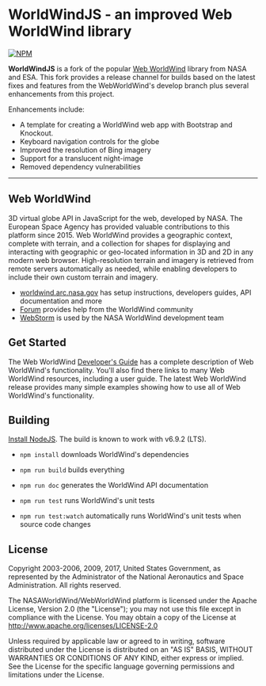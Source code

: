 # WorldWindJS - an improved Web WorldWind library

[![NPM](https://img.shields.io/npm/v/worldwindjs.svg)](https://www.npmjs.com/package/worldwindjs) 

__WorldWindJS__ is a fork of the popular [Web WorldWind](https://github.com/NASAWorldWind/WebWorldWind)
library from NASA and ESA. This fork provides a release channel for builds based on the latest fixes
and features from the WebWorldWind's develop branch plus several enhancements from this project.

Enhancements include:

- A template for creating a WorldWind web app with Bootstrap and Knockout.
- Keyboard navigation controls for the globe
- Improved the resolution of Bing imagery
- Support for a translucent night-image
- Removed dependency vulnerabilities

---

## Web WorldWind

3D virtual globe API in JavaScript for the web, developed by NASA. The European Space Agency has provided valuable
contributions to this platform since 2015. Web WorldWind provides a geographic context, complete with terrain, and a
collection for shapes for displaying and interacting with geographic or geo-located information in 3D and 2D in any
modern web browser. High-resolution terrain and imagery is retrieved from remote servers automatically as needed, while
enabling developers to include their own custom terrain and imagery.

- [worldwind.arc.nasa.gov](https://worldwind.arc.nasa.gov) has setup instructions, developers guides, API documentation and more
- [Forum](https://forum.worldwindcentral.com) provides help from the WorldWind community
- [WebStorm](https://www.jetbrains.com/webstorm) is used by the NASA WorldWind development team

## Get Started

The Web WorldWind [Developer's Guide](https://worldwind.arc.nasa.gov/web) has a complete description of Web WorldWind's
functionality. You'll also find there links to many Web WorldWind resources, including a user guide. The latest
Web WorldWind release provides many simple examples showing how to use all of Web WorldWind's functionality.

## Building

[Install NodeJS](https://nodejs.org). The build is known to work with v6.9.2 (LTS).

- `npm install` downloads WorldWind's dependencies

- `npm run build` builds everything

- `npm run doc` generates the WorldWind API documentation

- `npm run test` runs WorldWind's unit tests

- `npm run test:watch` automatically runs WorldWind's unit tests when source code changes

## License

Copyright 2003-2006, 2009, 2017, United States Government, as represented by the Administrator of the
National Aeronautics and Space Administration. All rights reserved.

The NASAWorldWind/WebWorldWind platform is licensed under the Apache License, Version 2.0 (the "License");
you may not use this file except in compliance with the License.
You may obtain a copy of the License at http://www.apache.org/licenses/LICENSE-2.0

Unless required by applicable law or agreed to in writing, software
distributed under the License is distributed on an "AS IS" BASIS,
WITHOUT WARRANTIES OR CONDITIONS OF ANY KIND, either express or implied.
See the License for the specific language governing permissions and
limitations under the License.
